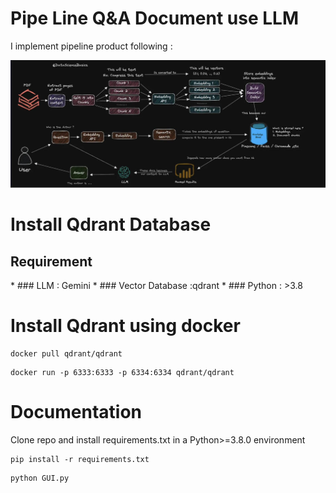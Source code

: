 
<h1>Pipe Line Q&A Document use LLM</h1>
<p> I implement pipeline product following :
</p>
<img src="https://raw.githubusercontent.com/Coder-C18/LLM_GQA/main/images/pipe line.jpg">


<h1> Install Qdrant Database</h1>


<h2>Requirement</h2>
* ### LLM : Gemini
* ### Vector Database :qdrant
* ### Python : >3.8



# Install Qdrant using docker
```commandline
docker pull qdrant/qdrant
```
```commandline
docker run -p 6333:6333 -p 6334:6334 qdrant/qdrant
```
<h1> Documentation</h1>
Clone repo and install requirements.txt in a Python>=3.8.0 environment

```commandline
pip install -r requirements.txt
```
```commandline
python GUI.py
```

